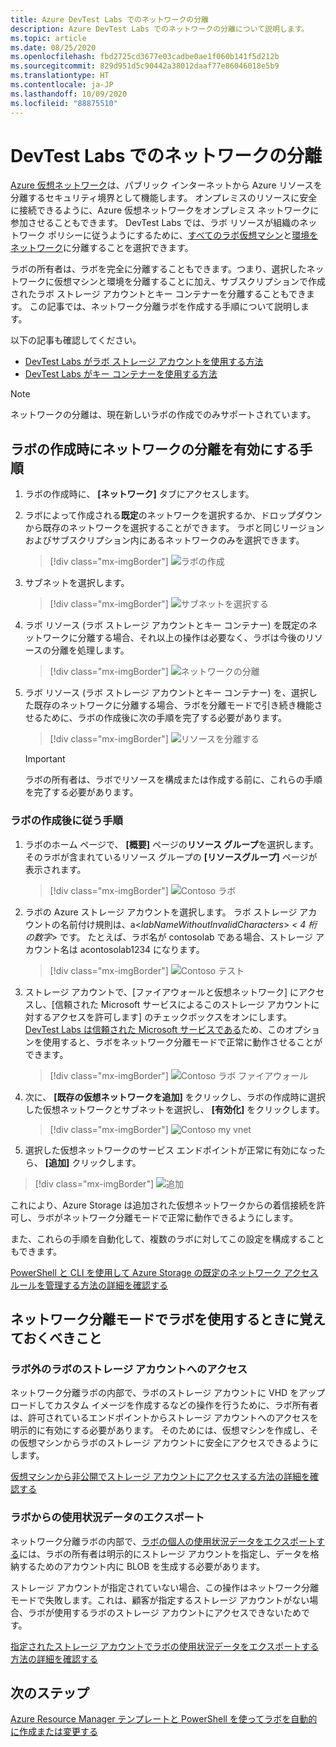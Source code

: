 ```yaml
---
title: Azure DevTest Labs でのネットワークの分離
description: Azure DevTest Labs でのネットワークの分離について説明します。
ms.topic: article
ms.date: 08/25/2020
ms.openlocfilehash: fbd2725cd3677e03cadbe0ae1f060b141f5d212b
ms.sourcegitcommit: 829d951d5c90442a38012daaf77e86046018e5b9
ms.translationtype: HT
ms.contentlocale: ja-JP
ms.lasthandoff: 10/09/2020
ms.locfileid: "88875510"
---
```

# <a name="network-isolation-in-devtest-labs"></a>DevTest Labs でのネットワークの分離

[Azure 仮想ネットワーク](../virtual-network/virtual-networks-overview.md)は、パブリック インターネットから Azure リソースを分離するセキュリティ境界として機能します。 オンプレミスのリソースに安全に接続できるように、Azure 仮想ネットワークをオンプレミス ネットワークに参加させることもできます。 DevTest Labs では、ラボ リソースが組織のネットワーク ポリシーに従うようにするために、[すべてのラボ仮想マシン](devtest-lab-configure-vnet.md)と[環境をネットワーク](connect-environment-lab-virtual-network.md)に分離することを選択できます。 

ラボの所有者は、ラボを完全に分離することもできます。つまり、選択したネットワークに仮想マシンと環境を分離することに加え、サブスクリプションで作成されたラボ ストレージ アカウントとキー コンテナーを分離することもできます。 この記事では、ネットワーク分離ラボを作成する手順について説明します。 

以下の記事も確認してください。

- [DevTest Labs がラボ ストレージ アカウントを使用する方法](encrypt-storage.md)
- [DevTest Labs がキー コンテナーを使用する方法](devtest-lab-store-secrets-in-key-vault.md)
 
> [!NOTE]
> ネットワークの分離は、現在新しいラボの作成でのみサポートされています。

## <a name="steps-to-enable-network-isolation-during-lab-creation"></a>ラボの作成時にネットワークの分離を有効にする手順

1. ラボの作成時に、 **[ネットワーク]** タブにアクセスします。
1. ラボによって作成される**既定**のネットワークを選択するか、ドロップダウンから既存のネットワークを選択することができます。 ラボと同じリージョンおよびサブスクリプション内にあるネットワークのみを選択できます。 

    > [!div class="mx-imgBorder"]
    > ![ラボの作成](./media/network-isolation/create-lab.png)
1. サブネットを選択します。

    > [!div class="mx-imgBorder"]
    > ![サブネットを選択する](./media/network-isolation/create-lab-subnet.png)
1. ラボ リソース (ラボ ストレージ アカウントとキー コンテナー) を既定のネットワークに分離する場合、それ以上の操作は必要なく、ラボは今後のリソースの分離を処理します。
 
    > [!div class="mx-imgBorder"]
    > ![ネットワークの分離](./media/network-isolation/isolate-lab-resources.png)
1. ラボ リソース (ラボ ストレージ アカウントとキー コンテナー) を、選択した既存のネットワークに分離する場合、ラボを分離モードで引き続き機能させるために、ラボの作成後に次の手順を完了する必要があります。 
 
    > [!div class="mx-imgBorder"]
    > ![リソースを分離する](./media/network-isolation/isolate-my-vnet.png)

    > [!IMPORTANT]
    > ラボの所有者は、ラボでリソースを構成または作成する前に、これらの手順を完了する必要があります。

### <a name="steps-to-follow-post-lab-creation"></a>ラボの作成後に従う手順

1. ラボのホーム ページで、 **[概要]** ページの**リソース グループ**を選択します。 そのラボが含まれているリソース グループの **[リソースグループ]** ページが表示されます。 
 
   > [!div class="mx-imgBorder"]
   > ![Contoso ラボ](./media/network-isolation/contoso-lab.png)
1. ラボの Azure ストレージ アカウントを選択します。 ラボ ストレージ アカウントの名前付け規則は、a<*labNameWithoutInvalidCharacters*> *< 4 桁の数字*> です。 たとえば、ラボ名が contosolab である場合、ストレージ アカウント名は acontosolab1234 になります。
 
   > [!div class="mx-imgBorder"]
   > ![Contoso テスト](./media/network-isolation/contoso-test.png)
1. ストレージ アカウントで、[ファイアウォールと仮想ネットワーク] にアクセスし、[信頼された Microsoft サービスによるこのストレージ アカウントに対するアクセスを許可します] のチェックボックスをオンにします。 [DevTest Labs は信頼された Microsoft サービスである](https://docs.microsoft.com/azure/storage/common/storage-network-security#trusted-microsoft-services)ため、このオプションを使用すると、ラボをネットワーク分離モードで正常に動作させることができます。 

   > [!div class="mx-imgBorder"]
   > ![Contoso ラボ ファイアウォール](./media/network-isolation/contoso-lab-firewalls-vnets.png)
1. 次に、 **[既存の仮想ネットワークを追加]** をクリックし、ラボの作成時に選択した仮想ネットワークとサブネットを選択し、 **[有効化]** をクリックします。 

   > [!div class="mx-imgBorder"]
   > ![Contoso my vnet](./media/network-isolation/contoso-lab-my-vnet.png)
5.  選択した仮想ネットワークのサービス エンドポイントが正常に有効になったら、 **[追加]** クリックします。 

   > [!div class="mx-imgBorder"]
   > ![追加](./media/network-isolation/contoso-firewall-add.png)
 
これにより、Azure Storage は追加された仮想ネットワークからの着信接続を許可し、ラボがネットワーク分離モードで正常に動作できるようにします。 

また、これらの手順を自動化して、複数のラボに対してこの設定を構成することもできます。 

[PowerShell と CLI を使用して Azure Storage の既定のネットワーク アクセス ルールを管理する方法の詳細を確認する](https://docs.microsoft.com/azure/storage/common/storage-network-security?toc=/azure/virtual-network/toc.json#powershell)

## <a name="things-to-remember-while-using-a-lab-in-a-network-isolated-mode"></a>ネットワーク分離モードでラボを使用するときに覚えておくべきこと

### <a name="accessing-labs-storage-account-outside-the-lab"></a>ラボ外のラボのストレージ アカウントへのアクセス 

ネットワーク分離ラボの内部で、ラボのストレージ アカウントに VHD をアップロードしてカスタム イメージを作成するなどの操作を行うために、ラボ所有者は、許可されているエンドポイントからストレージ アカウントへのアクセスを明示的に有効にする必要があります。 そのためには、仮想マシンを作成し、その仮想マシンからラボのストレージ アカウントに安全にアクセスできるようにします。 

[仮想マシンから非公開でストレージ アカウントにアクセスする方法の詳細を確認する](../private-link/create-private-endpoint-storage-portal.md)

### <a name="exporting-usage-data-from-the-lab"></a>ラボからの使用状況データのエクスポート 

ネットワーク分離ラボの内部で、[ラボの個人の使用状況データをエクスポートする](personal-data-delete-export.md)には、ラボの所有者は明示的にストレージ アカウントを指定し、データを格納するためのアカウント内に BLOB を生成する必要があります。 

ストレージ アカウントが指定されていない場合、この操作はネットワーク分離モードで失敗します。これは、顧客が指定するストレージ アカウントがない場合、ラボが使用するラボのストレージ アカウントにアクセスできないためです。 

[指定されたストレージ アカウントでラボの使用状況データをエクスポートする方法の詳細を確認する](personal-data-delete-export.md#azure-powershell)

## <a name="next-steps"></a>次のステップ

[Azure Resource Manager テンプレートと PowerShell を使ってラボを自動的に作成または変更する](devtest-lab-use-arm-and-powershell-for-lab-resources.md)
